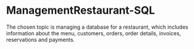 # ManagementRestaurant-SQL
The chosen topic is managing a database for a restaurant, which includes information about the menu, customers, orders, order details, invoices, reservations and payments.
